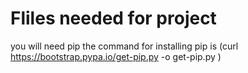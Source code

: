  # Fliles needed for project
  you will need pip the command for installing pip is (curl https://bootstrap.pypa.io/get-pip.py -o get-pip.py
)
